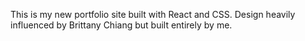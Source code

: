 This is my new portfolio site built with React and CSS. Design heavily influenced by Brittany Chiang but built entirely by me.
